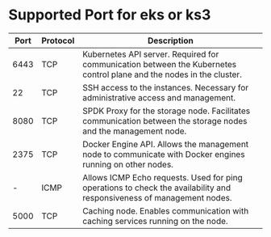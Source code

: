 # Supported Port for eks or ks3

|  Port          |   Protocol    | Description 
| -------------- | ------------- | -------------
| 6443           | TCP           | Kubernetes API server. Required for communication between the Kubernetes control plane and the nodes in the cluster.
| 22             | TCP           | SSH access to the instances. Necessary for administrative access and management.
| 8080           | TCP           | SPDK Proxy for the storage node. Facilitates communication between the storage nodes and the management node.
| 2375           | TCP           | Docker Engine API. Allows the management node to communicate with Docker engines running on other nodes.
|  -             | ICMP          | Allows ICMP Echo requests. Used for ping operations to check the availability and responsiveness of management nodes.
|  5000          | TCP           | Caching node. Enables communication with caching services running on the node.
